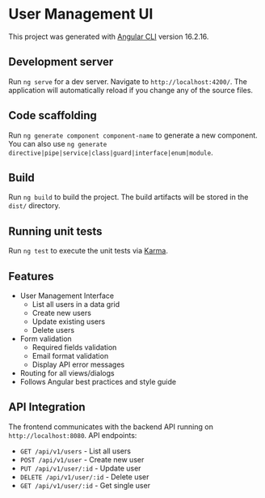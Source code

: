 # User Management UI

This project was generated with [Angular CLI](https://github.com/angular/angular-cli) version 16.2.16.

## Development server

Run `ng serve` for a dev server. Navigate to `http://localhost:4200/`. The application will automatically reload if you change any of the source files.

## Code scaffolding

Run `ng generate component component-name` to generate a new component. You can also use `ng generate directive|pipe|service|class|guard|interface|enum|module`.

## Build

Run `ng build` to build the project. The build artifacts will be stored in the `dist/` directory.

## Running unit tests

Run `ng test` to execute the unit tests via [Karma](https://karma-runner.github.io).

## Features

- User Management Interface
  - List all users in a data grid
  - Create new users
  - Update existing users
  - Delete users
- Form validation
  - Required fields validation
  - Email format validation
  - Display API error messages
- Routing for all views/dialogs
- Follows Angular best practices and style guide

## API Integration

The frontend communicates with the backend API running on `http://localhost:8080`. API endpoints:

- `GET /api/v1/users` - List all users
- `POST /api/v1/user` - Create new user
- `PUT /api/v1/user/:id` - Update user
- `DELETE /api/v1/user/:id` - Delete user
- `GET /api/v1/user/:id` - Get single user
